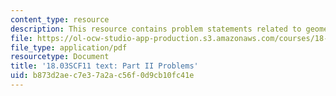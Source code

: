```yaml
---
content_type: resource
description: This resource contains problem statements related to geometric methods.
file: https://ol-ocw-studio-app-production.s3.amazonaws.com/courses/18-03sc-differential-equations-fall-2011/b873d2aec7e37a2ac56f0d9cb10fc41e_MIT18_03SCF11_ps1_II_s2q.pdf
file_type: application/pdf
resourcetype: Document
title: '18.03SCF11 text: Part II Problems'
uid: b873d2ae-c7e3-7a2a-c56f-0d9cb10fc41e
---
```

